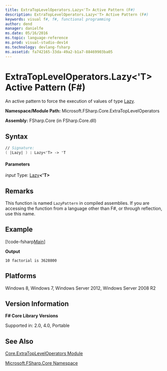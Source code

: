 ```yaml
---
title: ExtraTopLevelOperators.Lazy<'T> Active Pattern (F#)
description: ExtraTopLevelOperators.Lazy<'T> Active Pattern (F#)
keywords: visual f#, f#, functional programming
author: dend
manager: danielfe
ms.date: 05/16/2016
ms.topic: language-reference
ms.prod: visual-studio-dev14
ms.technology: devlang-fsharp
ms.assetid: fa742165-33da-49a2-b1a7-88469903ba05 
---
```


# ExtraTopLevelOperators.Lazy<'T> Active Pattern (F#)

An active pattern to force the execution of values of type [Lazy](https://msdn.microsoft.com/library/b29d0af5-6efb-4a55-a278-2662a4ecc489).

**Namespace/Module Path:** Microsoft.FSharp.Core.ExtraTopLevelOperators

**Assembly:** FSharp.Core (in FSharp.Core.dll)


## Syntax

```fsharp
// Signature:
( |Lazy| ) : Lazy<'T> -> 'T
```

#### Parameters
*input*
Type: [Lazy](https://msdn.microsoft.com/library/b29d0af5-6efb-4a55-a278-2662a4ecc489)**&lt;'T&gt;**

## Remarks
This function is named `LazyPattern` in compiled assemblies. If you are accessing the function from a language other than F#, or through reflection, use this name.

## Example

[!code-fsharp[Main](~/samples/snippets/fsharp/core-lib-2/snippet8.fs)]

**Output**

```
10 factorial is 3628800
```

## Platforms
Windows 8, Windows 7, Windows Server 2012, Windows Server 2008 R2


## Version Information
**F# Core Library Versions**

Supported in: 2.0, 4.0, Portable

## See Also
[Core.ExtraTopLevelOperators Module](Core.ExtraTopLevelOperators-Module-%5BFSharp%5D.md)

[Microsoft.FSharp.Core Namespace](Microsoft.FSharp.Core-Namespace-%5BFSharp%5D.md)